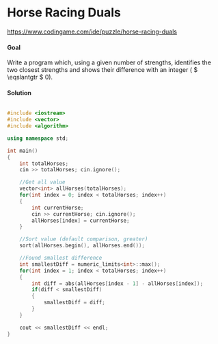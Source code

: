 # Horse Racing Duals


https://www.codingame.com/ide/puzzle/horse-racing-duals

#### **Goal**
Write a program which, using a given number of strengths, identifies the two closest strengths and shows their difference with an integer ( $ \eqslantgtr $ 0).

#### **Solution**
```c++

#include <iostream>
#include <vector>
#include <algorithm>

using namespace std;

int main()
{
    int totalHorses;
    cin >> totalHorses; cin.ignore();

    //Get all value
    vector<int> allHorses(totalHorses);
    for(int index = 0; index < totalHorses; index++)
    {
        int currentHorse;
        cin >> currentHorse; cin.ignore();
        allHorses[index] = currentHorse;
    }

    //Sort value (default comparison, greater)
    sort(allHorses.begin(), allHorses.end());

    //Found smallest difference
    int smallestDiff = numeric_limits<int>::max();
    for(int index = 1; index < totalHorses; index++)
    {
        int diff = abs(allHorses[index - 1] - allHorses[index]);
        if(diff < smallestDiff)
        {
            smallestDiff = diff;
        }
    }

    cout << smallestDiff << endl;
}

```
